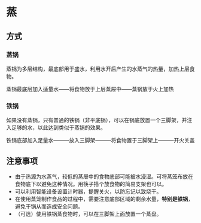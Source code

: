 # 蒸

## 方式

### 蒸锅

蒸锅为多层结构，最底部用于盛水，利用水开后产生的水蒸气的热量，加热上层食物。

蒸锅最底层加入适量水——将食物放于上层蒸屉中——蒸锅放于火上加热

### 铁锅

如果没有蒸锅，只有普通的铁锅（非平底锅），可以在锅底放置一个三脚架，并注入足够的水，以此达到类似于蒸锅的效果。

铁锅底部加入足量水———放入三脚架———将食物置于三脚架上———开火关盖

## 注意事项

* 由于热源为水蒸气，较低的蒸屉中的食物底部可能被水浸湿。可将蒸笼布放在食物底下以避免这种情况。用筷子搭个放食物的简易支架也可以。
* 可以利用智能设备设置计时器，提醒关火，以防忘记以致烧干。
* 在使用蒸笼制作食品的过程中，需要注意底部区域的剩余水量，**特别是铁锅**，避免干锅从而造成安全问题。
* （可选）使用铁锅蒸食物时，可以在三脚架上面放置一个蒸盘。
